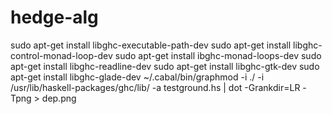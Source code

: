 hedge-alg
=========
sudo apt-get install libghc-executable-path-dev
sudo apt-get install libghc-control-monad-loop-dev 
sudo apt-get install ibghc-monad-loops-dev 
sudo apt-get install libghc-readline-dev 
sudo apt-get install libghc-gtk-dev
sudo apt-get install libghc-glade-dev
~/.cabal/bin/graphmod -i ./ -i /usr/lib/haskell-packages/ghc/lib/ -a testground.hs | dot -Grankdir=LR -Tpng > dep.png
